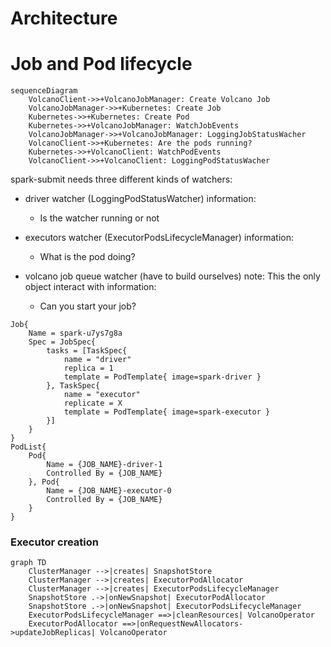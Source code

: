 

# Architecture


# Job and Pod lifecycle
```mermaid
sequenceDiagram
    VolcanoClient->>+VolcanoJobManager: Create Volcano Job
    VolcanoJobManager->>+Kubernetes: Create Job
    Kubernetes->>+Kubernetes: Create Pod    
    Kubernetes->>+VolcanoJobManager: WatchJobEvents
    VolcanoJobManager->>+VolcanoJobManager: LoggingJobStatusWacher
    VolcanoClient->>+Kubernetes: Are the pods running?
    Kubernetes->>+VolcanoClient: WatchPodEvents
    VolcanoClient->>+VolcanoClient: LoggingPodStatusWacher
```

spark-submit needs three different kinds of watchers:

 - driver watcher (LoggingPodStatusWatcher)
    information:
     - Is the watcher running or not
   
 - executors watcher (ExecutorPodsLifecycleManager)
   information:
    - What is the pod doing?
    
 - volcano job queue watcher (have to build ourselves)
   note: This the only object interact with
   information:
    - Can you start your job?
```
Job{
	Name = spark-u7ys7g8a
	Spec = JobSpec{
		tasks = [TaskSpec{
			name = "driver"
			replica = 1
			template = PodTemplate{ image=spark-driver }
		}, TaskSpec{
			name = "executor"
			replicate = X
			template = PodTemplate{ image=spark-executor }
		}]
	}
}
PodList{
    Pod{
        Name = {JOB_NAME}-driver-1
        Controlled By = {JOB_NAME}
    }, Pod{
        Name = {JOB_NAME}-executor-0
        Controlled By = {JOB_NAME}
    }
}
```


### Executor creation

```mermaid
graph TD
    ClusterManager -->|creates| SnapshotStore
    ClusterManager -->|creates| ExecutorPodAllocator
    ClusterManager -->|creates| ExecutorPodsLifecycleManager
    SnapshotStore .->|onNewSnapshot| ExecutorPodAllocator
    SnapshotStore .->|onNewSnapshot| ExecutorPodsLifecycleManager
    ExecutorPodsLifecycleManager ==>|cleanResources| VolcanoOperator
    ExecutorPodAllocator ==>|onRequestNewAllocators->updateJobReplicas| VolcanoOperator
```